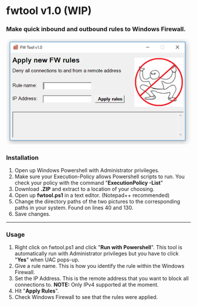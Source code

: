 # fwtool v1.0 (WIP)

### Make quick inbound and outbound rules to Windows Firewall.
![fwtool](https://github.com/PyhaMarkus/fwtool/blob/master/kuvat/fwtool.PNG "FWtool")
### Installation
1. Open up Windows Powershell with Administrator privileges.
2. Make sure your Execution-Policy allows Powershell scripts to run. You check your policy with the command "**ExecutionPolicy -List**"
3. Download **.ZIP** and extract to a location of your choosing.
4. Open up **fwtool.ps1** in a text editor. (Notepad++ recommended)
5. Change the directory paths of the two pictures to the corresponding paths in your system. Found on lines 40 and 130.
6. Save changes.
---
### Usage
1. Right click on fwtool.ps1 and click "**Run with Powershell**". This tool is automatically run with Administrator privileges but you have to click "**Yes**" when UAC pops-up.
2. Give a rule name. This is how you identify the rule within the Windows Firewall.
3. Set the IP Address. This is the remote address that you want to block all connections to. **NOTE:** Only IPv4 supported at the moment.
4. Hit "**Apply Rules**".
5. Check Windows Firewall to see that the rules were applied.
